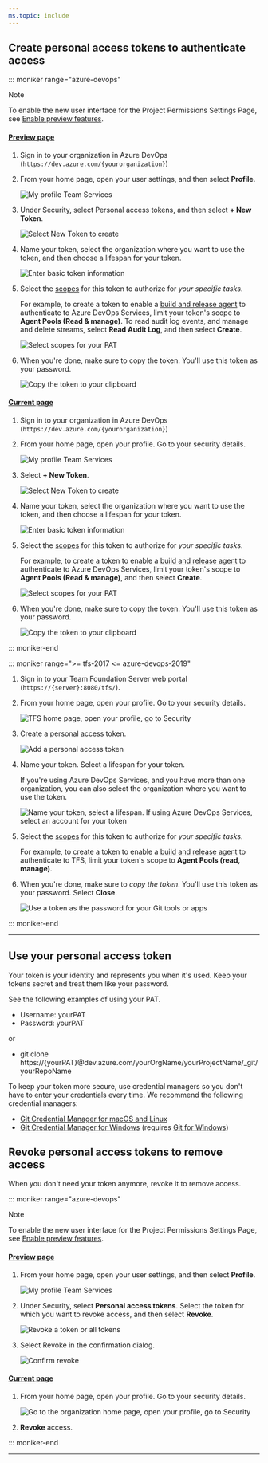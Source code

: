 ```yaml
---
ms.topic: include
---
```


## Create personal access tokens to authenticate access

::: moniker range="azure-devops"

> [!NOTE]  
> To enable the new user interface for the Project Permissions Settings Page, see [Enable preview features](../../../project/navigation/preview-features.md).

#### [Preview page](#tab/preview-page)

1. Sign in to your organization in Azure DevOps (`https://dev.azure.com/{yourorganization}`)

2. From your home page, open your user settings, and then select **Profile**.

   ![My profile Team Services](../media/my-profile-team-services-preview.png)

3. Under Security, select Personal access tokens, and then select **+ New Token**.

   ![Select New Token to create](../media/select-new-token.png)

4. Name your token, select the organization where you want to use the token, and then choose a lifespan for your token.

   ![Enter basic token information](../media/create-new-pat.png)

5. Select the [scopes](/azure/devops/integrate/get-started/authentication/oauth#scopes)
   for this token to authorize for _your specific tasks_.

   For example, to create a token to enable a [build and release agent](/azure/devops/pipelines/agents/agents) to authenticate to Azure DevOps Services,
   limit your token's scope to **Agent Pools (Read & manage)**. To read audit log events, and manage and delete streams, select **Read Audit Log**, and then select **Create**.

   ![Select scopes for your PAT](../media/select-pat-scopes-preview.png)

6. When you're done, make sure to copy the token. You'll use this token as your password.

   ![Copy the token to your clipboard](../media/copy-token-to-clipboard.png)

#### [Current page](#tab/current-page)

1. Sign in to your organization in Azure DevOps (`https://dev.azure.com/{yourorganization}`)

2. From your home page, open your profile. Go to your security details.

   ![My profile Team Services](../media/my-profile-team-services.png)

3. Select **+ New Token**.

   ![Select New Token to create](../media/select-new-token.png)

4. Name your token, select the organization where you want to use the token, and then choose a lifespan for your token.

   ![Enter basic token information](../media/create-new-pat.png)

5. Select the [scopes](/azure/devops/integrate/get-started/authentication/oauth#scopes)
   for this token to authorize for _your specific tasks_.

   For example, to create a token to enable a [build and release agent](/azure/devops/pipelines/agents/agents) to authenticate to Azure DevOps Services,
   limit your token's scope to **Agent Pools (Read & manage)**, and then select **Create**.

   ![Select scopes for your PAT](../media/select-pat-scopes.png)

6. When you're done, make sure to copy the token. You'll use this token as your password.

   ![Copy the token to your clipboard](../media/copy-token-to-clipboard.png)

::: moniker-end

::: moniker range=">= tfs-2017 <= azure-devops-2019"

1. Sign in to your Team Foundation Server web portal (`https://{server}:8080/tfs/`).

2. From your home page, open your profile. Go to your security details.

   ![TFS home page, open your profile, go to Security](../media/my-profile-team-services.png)

3. Create a personal access token.

   ![Add a personal access token](../media/add-personal-access-token.png)

4. Name your token. Select a lifespan for your token.

   If you're using Azure DevOps Services, and you have more than one organization,
   you can also select the organization where you want to use the token.

   ![Name your token, select a lifespan. If using Azure DevOps Services, select an account for your token](../media/setup-personal-access-token.png)

5. Select the [scopes](/azure/devops/integrate/get-started/authentication/oauth#scopes)
   for this token to authorize for _your specific tasks_.

   For example, to create a token to enable a [build and release agent](/azure/devops/pipelines/agents/agents) to authenticate to TFS,
   limit your token's scope to **Agent Pools (read, manage)**.

6. When you're done, make sure to _copy the token_. You'll use this token as your password. Select **Close**.

   ![Use a token as the password for your Git tools or apps](../../tfvc/media/create-personal-access-token.png)

::: moniker-end

---

## Use your personal access token

Your token is your identity and represents you when it's used. Keep your tokens secret and treat them like your password.

See the following examples of using your PAT.

- Username: yourPAT
- Password: yourPAT

or

- git clone https://{yourPAT}@dev.azure.com/yourOrgName/yourProjectName/_git/yourRepoName

To keep your token more secure, use credential managers so you don't have to enter your credentials every time. We recommend the following credential managers:

- [Git Credential Manager for macOS and Linux](https://github.com/Microsoft/Git-Credential-Manager-for-Mac-and-Linux)
- [Git Credential Manager for Windows](https://github.com/Microsoft/Git-Credential-Manager-for-Windows)
  (requires [Git for Windows](https://www.git-scm.com/download/win))

## Revoke personal access tokens to remove access

When you don't need your token anymore, revoke it to remove access.

::: moniker range="azure-devops"

> [!NOTE]  
> To enable the new user interface for the Project Permissions Settings Page, see [Enable preview features](../../../project/navigation/preview-features.md).

#### [Preview page](#tab/preview-page)

1. From your home page, open your user settings, and then select **Profile**.

   ![My profile Team Services](../media/my-profile-team-services-preview.png)

2. Under Security, select **Personal access tokens**. Select the token for which you want to revoke access, and then select **Revoke**.

   ![Revoke a token or all tokens](../media/revoke-personal-access-tokens-preview.png)

3. Select Revoke in the confirmation dialog.

   ![Confirm revoke](../media/revoke-token-confirmation-dialog-preview.png)

#### [Current page](#tab/current-page)

1. From your home page, open your profile. Go to your security details.

   ![Go to the organization home page, open your profile, go to Security](../media/my-profile-team-services.png)

2. **Revoke** access.

::: moniker-end

---
